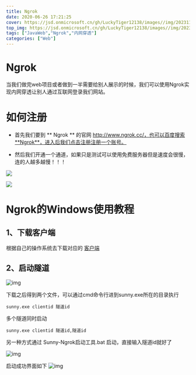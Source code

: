 ```yaml
---
title: Ngrok
date: 2020-06-26 17:21:25
cover: https://jsd.onmicrosoft.cn/gh/LuckyTiger12138/images//img/202311121945233.png
top_img: https://jsd.onmicrosoft.cn/gh/LuckyTiger12138/images//img/202311101346217.webp
tags: ["JavaWeb","Ngrok","内网穿透"]
categories: ["Web"]
---
```


# Ngrok

当我们做完web项目或者做到一半需要给别人展示的时候，我们可以使用Ngrok实现内网穿透让别人通过互联网登录我们网站。	

# 如何注册

+ 首先我们要到 ** Ngrok ** 的官网 http://www.ngrok.cc/，也可以百度搜索**Ngrok**，进入后我们点击注册注册一个账号。

+ 然后我们开通一个通道，如果只是测试可以使用免费服务器但是速度会很慢，连的人越多越慢！！！

![](https://jsd.onmicrosoft.cn/gh/LuckyTiger12138/images/img/20200626185412.png)



![](https://jsd.onmicrosoft.cn/gh/LuckyTiger12138/images/img/20200626185650.png)



# Ngrok的Windows使用教程

## 1、下载客户端

根据自己的操作系统去下载对应的 [客户端](https://www.ngrok.cc/download.html)

## 2、启动隧道

![img](http://www.ngrok.cc/_book/images/start/ngrok/2.png)

下载之后得到两个文件，可以通过cmd命令行进到sunny.exe所在的目录执行

```shell
sunny.exe clientid 隧道id
```

多个隧道同时启动

```shell
sunny.exe clientid 隧道id,隧道id
```

另一种方式通过 Sunny-Ngrok启动工具.bat 启动，直接输入隧道id就好了

![img](http://www.ngrok.cc/_book/images/start/ngrok/3.png)

启动成功界面如下 ![img](http://www.ngrok.cc/_book/images/start/ngrok/5.png)



